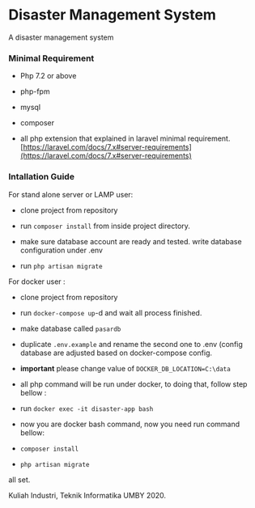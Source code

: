 # Disaster Management System

A disaster management system

### Minimal Requirement

- Php 7.2 or above

- php-fpm

- mysql

- composer

- all php extension that explained in laravel minimal requirement. [https://laravel.com/docs/7.x#server-requirements](https://laravel.com/docs/7.x#server-requirements)

### Intallation Guide

For stand alone server or LAMP user:

- clone project from repository

- run `composer install` from inside project directory.

- make sure database account are ready and tested. write database configuration under .env

- run `php artisan migrate`

  

For docker user :

- clone project from repository

- run `docker-compose up`-d and wait all process finished.

- make database called `pasardb`

- duplicate `.env.example` and rename the second one to .env (config database are adjusted based on docker-compose config.

-  **important** please change value of `DOCKER_DB_LOCATION=C:\data`

- all php command will be run under docker, to doing that, follow step bellow :

- run `docker exec -it disaster-app bash`

- now you are docker bash command, now you need run command bellow:

-  `composer install`

-  `php artisan migrate`

  

all set.

  
Kuliah Industri, Teknik Informatika UMBY 2020. 
